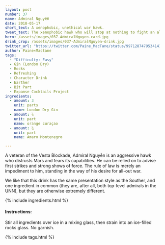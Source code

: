 ```yaml
---
layout: post
number: 37
name: Admiral Nguyễn
date: 2018-05-17
short_text: A xenophobic, unethical war hawk.
tweet_text: The xenophobic hawk who will stop at nothing to fight an all-out war with Mars.
hero: /assets/images/037-AdmiralNguyen-card.jpg
drink_crop: /assets/images/037-AdmiralNguyen-drink.jpg
twitter_url: "https://twitter.com/Paine_MacTane/status/997128747953414144"
author: Paine×Mactane
tags: 
  - "Difficulty: Easy"
  - Gin (London Dry)
  - Rocks
  - Refreshing
  - Character Drink
  - Earther
  - Bit Part
  - Expanse Cocktails Project
ingredients:
  - amount: 3
    unit: parts
    name: London Dry Gin
  - amount: ¼
    unit: part
    name: orange curaçao
  - amount: ¼
    unit: part
    name: Amaro Montenegro

---
```


A veteran of the Vesta Blockade, Admiral Nguyễn is an aggressive hawk who distrusts Mars and fears its capabilities. He can be relied on to advise first strikes and strong shows of force. The rule of law is merely an impediment to him, standing in the way of his desire for all-out war.

We like that this drink has the same presentation style as the Souther, and one ingredient in common (they are, after all, both top-level admirals in the UNN), but they are otherwise extremely different.  

{% include ingredients.html %}

#### Instructions:

Stir all ingredients over ice in a mixing glass, then strain into an ice-filled rocks glass. No garnish.

{% include tags.html %}
